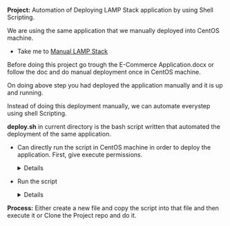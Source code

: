 **Project:** Automation of Deploying LAMP Stack application by using Shell Scripting.

We are using the same application that we manually deployed into CentOS machine. 

- Take me to [Manual LAMP Stack](https://github.com/VarunTej06/Devops_Projects/tree/main/LAMP%20Stack)

Before doing this project go trough the E-Commerce Application.docx or follow the doc and do manual deployment once in CentOS machine.

On doing above step you had deployed the application manually and it is up and running. 

Instead of doing this deployment manually, we can automate everystep using shell Scripting. 

**deploy.sh** in current directory is the bash script written that automated the deployment of the same application. 

- Can directly run the script in CentOS machine in order to deploy the application. First, give execute permissions.
  <details>
  ```
  $ chmod +x deploy-ecommerce-application.sh
  ```
  </details>
  
- Run the script
  <details>
  ```
  $ ./deploy-ecommerce-application.sh
  ```
  </details>

**Process:** Either create a new file and copy the script into that file and then execute it or Clone the Project repo and do it.

